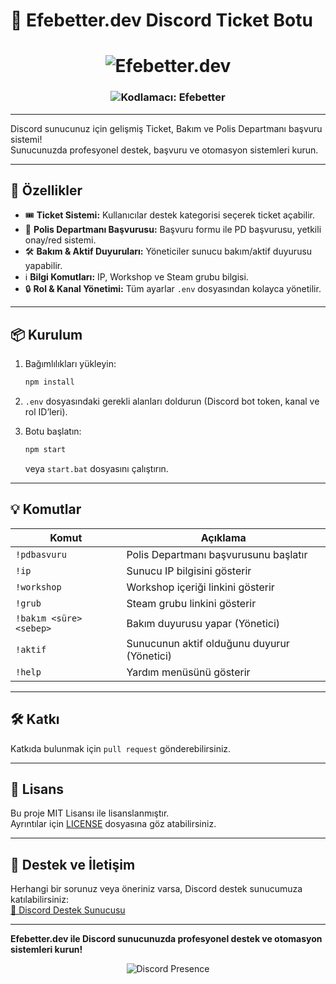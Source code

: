 
# 🎫 Efebetter.dev Discord Ticket Botu

<h1 align="center">
  <img src="https://readme-typing-svg.herokuapp.com/?font=Fira+Code&size=40&pause=1000&color=0FF7FF&center=true&vCenter=true&width=435&lines=Efebetter.dev" alt="Efebetter.dev" />
</h1>

<h3 align="center">
  <img src="https://readme-typing-svg.herokuapp.com?font=Fira+Code&size=22&pause=1000&color=FFCB6B&center=true&vCenter=true&width=350&lines=Kodlamac%C4%B1%3A+Efebetter" alt="Kodlamacı: Efebetter" />
</h3>

---

Discord sunucunuz için gelişmiş Ticket, Bakım ve Polis Departmanı başvuru sistemi!  
Sunucunuzda profesyonel destek, başvuru ve otomasyon sistemleri kurun.

---

## 🚀 Özellikler

- 🎟️ **Ticket Sistemi:** Kullanıcılar destek kategorisi seçerek ticket açabilir.
- 👮 **Polis Departmanı Başvurusu:** Başvuru formu ile PD başvurusu, yetkili onay/red sistemi.
- 🛠️ **Bakım & Aktif Duyuruları:** Yöneticiler sunucu bakım/aktif duyurusu yapabilir.
- ℹ️ **Bilgi Komutları:** IP, Workshop ve Steam grubu bilgisi.
- 🔒 **Rol & Kanal Yönetimi:** Tüm ayarlar `.env` dosyasından kolayca yönetilir.

---

## 📦 Kurulum

1. Bağımlılıkları yükleyin:
   ```bash
   npm install
   ```

2. `.env` dosyasındaki gerekli alanları doldurun (Discord bot token, kanal ve rol ID’leri).

3. Botu başlatın:
   ```bash
   npm start
   ```
   veya `start.bat` dosyasını çalıştırın.

---

## 💡 Komutlar

| Komut                     | Açıklama                                               |
|---------------------------|--------------------------------------------------------|
| `!pdbasvuru`              | Polis Departmanı başvurusunu başlatır                 |
| `!ip`                     | Sunucu IP bilgisini gösterir                          |
| `!workshop`               | Workshop içeriği linkini gösterir                     |
| `!grub`                   | Steam grubu linkini gösterir                          |
| `!bakım <süre> <sebep>`   | Bakım duyurusu yapar (Yönetici)                       |
| `!aktif`                  | Sunucunun aktif olduğunu duyurur (Yönetici)           |
| `!help`                   | Yardım menüsünü gösterir                              |

---

## 🛠️ Katkı

Katkıda bulunmak için `pull request` gönderebilirsiniz.

---

## 📄 Lisans

Bu proje MIT Lisansı ile lisanslanmıştır.  
Ayrıntılar için [LICENSE](LICENSE) dosyasına göz atabilirsiniz.

---

## 💬 Destek ve İletişim

Herhangi bir sorunuz veya öneriniz varsa, Discord destek sunucumuza katılabilirsiniz:  
[🔗 Discord Destek Sunucusu](https://discord.gg/GSdAd5Ft)

---

**Efebetter.dev ile Discord sunucunuzda profesyonel destek ve otomasyon sistemleri kurun!**


<p align="center">
  <img src="https://lanyard.cnrad.dev/api/808741421229539348?hideDiscrim=true&borderRadius=10px" alt="Discord Presence">
</p>
